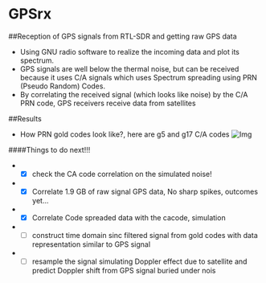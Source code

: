 # GPSrx
##Reception of GPS signals from RTL-SDR and getting raw GPS data
* Using GNU radio software to realize the incoming data and plot its spectrum.
* GPS signals are well below the thermal noise, but can be received because it uses C/A signals which uses Spectrum spreading using PRN (Pseudo Random) Codes.
* By correlating the received signal (which looks like noise) by the C/A PRN code, GPS receivers receive data from satellites

##Results
* How PRN gold codes look like?, here are g5 and g17 C/A codes
  ![Img](https://raw.githubusercontent.com/ajinkyagorad/GPSrx/master/img/PRNgcode.jpg)

####Things to do next!!!
* -[x] check the CA code correlation on the simulated noise!
* -[x] Correlate 1.9 GB of raw signal GPS data,
        No sharp spikes, outcomes yet...
* -[x] Correlate Code spreaded data with the cacode, simulation
* -[ ] construct time domain sinc filtered signal from gold codes with data representation similar to GPS signal
* -[ ] resample the signal simulating Doppler effect due to satellite and predict Doppler shift from GPS signal buried under nois
